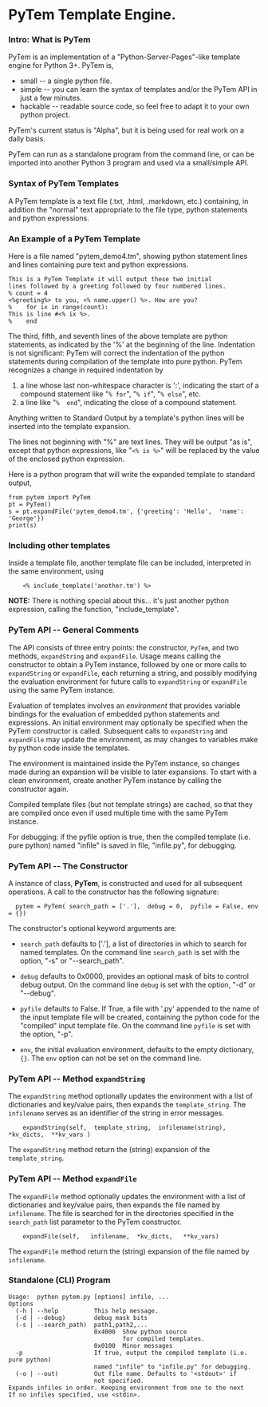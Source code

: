 # PyTem Template Engine.

### Intro: What is PyTem

PyTem is an implementation of a "Python-Server-Pages"-like template engine for Python 3+.
PyTem is, 

+ small -- a single python file.
+ simple  -- you can learn the syntax of templates and/or the PyTem API in just a few minutes.
+ hackable -- readable source code, so feel free to adapt it to your own python project.

PyTem's current status is "Alpha", but it is being used for real work on a daily basis.

PyTem can run as a standalone program from the command line, or can be imported into another Python 3 program and used via a small/simple API.

### Syntax of PyTem Templates

A PyTem template is a text file (.txt, .html, .markdown, etc.) containing, in addition the
"normal" text appropriate to the file type, python statements and python expressions.

### An Example of a PyTem Template

Here is a file named "pytem_demo4.tm", showing python statement lines and lines containing
pure text and python expressions.

```
This is a PyTem Template it will output these two initial
lines followed by a greeting followed by four numbered lines.
% count = 4
<%greeting%> to you, <% name.upper() %>. How are you?
%    for ix in range(count):
This is line #<% ix %>.
%    end
```

The third, fifth, and seventh lines of the above template are python statements,
as indicated by the '%' at the beginning of the line.
Indentation is not significant:  PyTem will correct the indentation of the python
statements during compilation of the template into pure python.
PyTem recognizes a change in required indentation by

1. a line whose last non-whitespace character is ':', indicating the
   start of a compound statement like "`% for`", "`% if`", "`% else`", etc.
3. a line like "`%  end`", indicating the close of a compound statement.

Anything written to Standard Output by a template's python lines will be
inserted into the template expansion.

The lines not beginning with "%" are text lines.  They will be output "as is", except
that python expressions, like "`<% ix %>`" will be replaced by the value of the
enclosed python expression. 

Here is a python program that will write the expanded template 
to standard output,

```
from pytem import PyTem
pt = PyTem()
s = pt.expandFile('pytem_demo4.tm', {'greeting': 'Hello',  'name': 'George'})
print(s)
```

### Including other templates

Inside a template file, another template file can be included, interpreted in the same
environment, using 

```
    <% include_template('another.tm') %>
```

**NOTE:** There is nothing special about this... it's just another python expression,
calling the function, "include_template".


### PyTem API -- General Comments

The API consists of three entry points: the constructor, `PyTem`, and two methods, `expandString`
and `expandFile`.  Usage means calling the constructor to obtain a PyTem instance, followed by
one or more calls to `expandString` or `expandFile`, each returning a string, and possibly modifying the evaluation environment for future calls to `expandString` or `expandFile` using
the same PyTem instance.

Evaluation of templates involves an _environment_ that provides variable bindings for the
evaluation of embedded python statements and expressions.  An initial environment may
optionally be specified when the PyTem constructor is called.  Subsequent calls to `expandString` and `expandFile` may update the environment, as may changes to variables make by python code 
inside the templates.

The environment is maintained inside the PyTem instance, so changes
made during an expansion will be visible to later expansions.  To start with a clean
environment, create another PyTem instance by calling the constructor again.

Compiled template files (but not template strings) are cached, so that they are compiled
once even if used multiple time with the same PyTem instance.

For debugging: if the pyfile option is true, then the compiled template (i.e. pure python)
named "infile" is saved in file, "infile.py", for debugging.

### PyTem API -- The Constructor

A instance of class, **PyTem**, is constructed and used for all subsequent operations.
A call to the constructor has the following signature:

```
  pytem = PyTem( search_path = ['.'],  debug = 0,  pyfile = False, env = {})
```

The constructor's optional keyword arguments are:

+ `search_path` defaults to ['.'], a list of directories in which to search for named templates.
  On the command line `search_path` is set with the option, "-s" or "--search_path".

+ `debug` defaults to 0x0000, provides an optional mask of bits to control debug output.
  On the command line `debug` is set with the option, "-d" or "--debug".

+ `pyfile` defaults to False. If True, a file with '.py' appended to the name of the input
  template file will be created, containing the python code for the "compiled" input template file.
  On the command line `pyfile` is set with the option, "-p".

+ `env`, the initial evaluation environment, defaults to the empty dictionary, `{}`.
  The `env` option can not be set on the command line.


### PyTem API -- Method `expandString`

The `expandString` method optionally updates the environment with a list of dictionaries and
key/value pairs, then expands the `template_string`.  The `infilename` serves as an identifier
of the string in error messages.

```
    expandString(self,  template_string,  infilename(string),  *kv_dicts,  **kv_vars )
```

The `expandString` method return the (string) expansion of the `template_string`.

### PyTem API -- Method `expandFile`

The `expandFile` method optionally updates the environment with a list of dictionaries and
key/value pairs, then expands the file named by `infilename`.  The file is searched for in
the directories specified in the `search_path` list parameter to the PyTem constructor. 

```
    expandFile(self,   infilename,  *kv_dicts,   **kv_vars)
```

The `expandFile` method return the (string) expansion of the file named by `infilename`.

### Standalone (CLI) Program

```
Usage:  python pytem.py [options] infile, ...
Options
  (-h | --help          This help message.
  (-d | --debug)        debug mask bits
  (-s | --search_path)  path1,path2,...
                        0x4000  Show python source
                                for compiled templates.
                        0x0100  Minor messages
  -p                    If true, output the compiled template (i.e. pure python)
                        named "infile" to "infile.py" for debugging.
  (-o | --out)          Out file name. Defaults to '<stdout>' if
                        not specified.
Expands infiles in order. Keeping environment from one to the next
If no infiles specified, use <stdin>.
```

